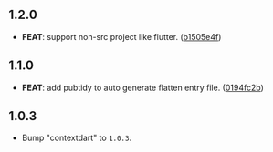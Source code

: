 ## 1.2.0

 - **FEAT**: support non-src project like flutter. ([b1505e4f](https://github.com/v42one/dartx/commit/b1505e4ff3ff085e15dc1f8ef6755fed9ff9f643))

## 1.1.0

 - **FEAT**: add pubtidy to auto generate flatten entry file. ([0194fc2b](https://github.com/v42one/dartx/commit/0194fc2b332528a07d921b28e8fd7145a0eac463))

## 1.0.3

 - Bump "contextdart" to `1.0.3`.

